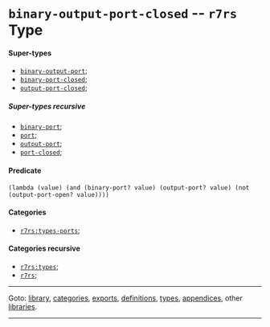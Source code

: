 

<a id='type__r7rs__binary-output-port-closed'></a>

# `binary-output-port-closed` -- `r7rs` Type


<a id='type__r7rs__binary-output-port-closed__super-types'></a>

#### Super-types

 * [`binary-output-port`](../../r7rs/types/binary-output-port.md#type__r7rs__binary-output-port);
 * [`binary-port-closed`](../../r7rs/types/binary-port-closed.md#type__r7rs__binary-port-closed);
 * [`output-port-closed`](../../r7rs/types/output-port-closed.md#type__r7rs__output-port-closed);


<a id='type__r7rs__binary-output-port-closed__super-types-recursive'></a>

##### Super-types recursive

 * [`binary-port`](../../r7rs/types/binary-port.md#type__r7rs__binary-port);
 * [`port`](../../r7rs/types/port.md#type__r7rs__port);
 * [`output-port`](../../r7rs/types/output-port.md#type__r7rs__output-port);
 * [`port-closed`](../../r7rs/types/port-closed.md#type__r7rs__port-closed);


<a id='type__r7rs__binary-output-port-closed__predicate'></a>

#### Predicate

````
(lambda (value) (and (binary-port? value) (output-port? value) (not (output-port-open? value))))
````


<a id='type__r7rs__binary-output-port-closed__categories'></a>

#### Categories

 * [`r7rs:types-ports`](../../r7rs/categories/r7rs_3a_types-ports.md#category__r7rs__r7rs_3a_types-ports);


<a id='type__r7rs__binary-output-port-closed__categories-recursive'></a>

#### Categories recursive

 * [`r7rs:types`](../../r7rs/categories/r7rs_3a_types.md#category__r7rs__r7rs_3a_types);
 * [`r7rs`](../../r7rs/categories/r7rs.md#category__r7rs__r7rs);

----

Goto: [library](../../r7rs/_index.md#library__r7rs), [categories](../../r7rs/categories/_index.md#toc__r7rs__categories), [exports](../../r7rs/exports/_index.md#toc__r7rs__exports), [definitions](../../r7rs/definitions/_index.md#toc__r7rs__definitions), [types](../../r7rs/types/_index.md#toc__r7rs__types), [appendices](../../r7rs/appendices/_index.md#toc__r7rs__appendices), other [libraries](../../_libraries.md#toc__libraries).

----

